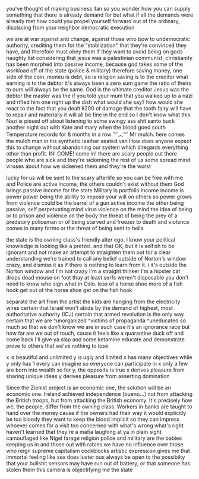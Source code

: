 you've thought of making business llan
so you wonder how you can supply something that there is already demand for
but what if all the demands were already met
how could you propel yourself forward 
out of the ordinary, displacing from your neighbor 
democratic execution

we are at war against anti change,
against those who bow to undemocratic authority, crediting them for the "stablization" that they're convinced they have, and therefore must obey them if they want to avoid being on gods naughty list
considering that jesus was a palestinian communist, christianity has been morphed into passive income, because god takes some of the workload off of the state (police & military) therefore saving money, one side of the coin. moneu is debt, so is religion
saving is to the creditor
what earning is to the debtor 
it's always been a zero sum game
the ratio of theirs to ours will always be the same.
God is the ultimate creditor
Jesus was the debtor
the master was the 
if you told your mum
that you walked up to a nazi
and rifled him one right up the dish
what would she say? 
how would she react to the fact 
that 
you dealt ¥200 of damage
that the tooth fairy will have to repair 
and materially it will all be fine in the end
so I don't know what this Nazi is pissed off about
listening to some swingy ass shit
santo buck
another night out with Kate and mary
when the blood goed south
Temperature records for 8 months in a row ︶︿︶
Mr mulch. here comes the mulch man in his synthetic leather seated van
How does anyone expect this to change without abandoning our system which diregards everything other than profit.
IN! COME! 
come in!
there are scary people out there
people who are sick
and they're sickening the rest of us
some spread mind viruses about how we sickened them
and they're the worst 

lucky for us will be sent to the scary afterlife 
so you can be free with me and 
Police are active income, the others couldn't exist without them
God brings passive income for the state
Military is portfolio income 
income is power
power being the ability to impose your will on others
so power grows from violence
could be the barrel of a gun
 active income 
the other being passive, self perpetuating mind virus
violence on the mind 
the idea of being 
or to prison 
and violence on the body
the threat of being the prey of a predatory policeman 
or of being starved and freezer to death
and violence comes in many forms
or the threat of being sent to hella

the state is the owning class's friendly alter ego. 
I know your political knowledge is looking like a pretzel. and that OK, but it is selfish to be ignorant and not make an attempt to straighten them out for a clear understanding 
we're trained to call any belief outside of Norton's window crazy, and dismiss it as if there is nothing to learn from it. i
it's outside the Norton window
and I'm not crazy
I'm a straight thinker 
I'm a hipster 
 cat drops dead mouse on foot
thay
at least serfs weren't disposable 
you don't need to know who sign what in Oslo.
less of a horse shoe
more of a fish hook
get out of the horse shoe
get on the fish hook

separate the art from the artist
the kids are hanging from the electricity wires
certain that Israel won't abide by the demand of highest, most authoritative authority (ICJ) 
certain that armed revolution is the only way certain that we are
 ^unorganized
 ^victims of propaganda 
^uneducated 
so much so that we don't know we are 
in such case it's an ignorance race but how far
are we out of touch, cause it feels like a quarantine
duck off and come back 
I'll give ya slap and some ketamine 
educate and demonstrate 
prove to others that we've nothing to lose 

x is beautiful and unlimited 
y is ugly and limited 
x has many objectives
while y only has 1
every can imagine
so everyone can participate in x
only a few are born into wealth 
so for y, the opposite is true
 x derives pleasure from sharing unique ideas
y derives pleasure from asserting domination 

Since the Zionist project is an economic one, the solution will be an economic one. Ireland achieved independence (bueno...) not from attacking the British troops, but from attacking the British economy. It's precisely how we, the people, differ from the owning class.
Workers in banks are taught to hand over the money 
cause if the owners had their way it would explicitly be too bloody
they want to keep the blood implicit 
so they can impress whoever comes for a visit
too concerned with what's wrong what's right
 haven't learned that they're a mafia 
 laughing at ya
 in plain sight 
camouflaged
like Nigel farage 
religion police and military are the babies
keeping us in and those out with rabies
we have no influence over those who reign supreme
capitalism cockblocks
artistic expression gives me that immortal feeling like sex does
luster ous
always be open to the possibilty that your bullshit sensors may have run out of battery,
or that someone has stolen them
this camera is objectifying me
the state